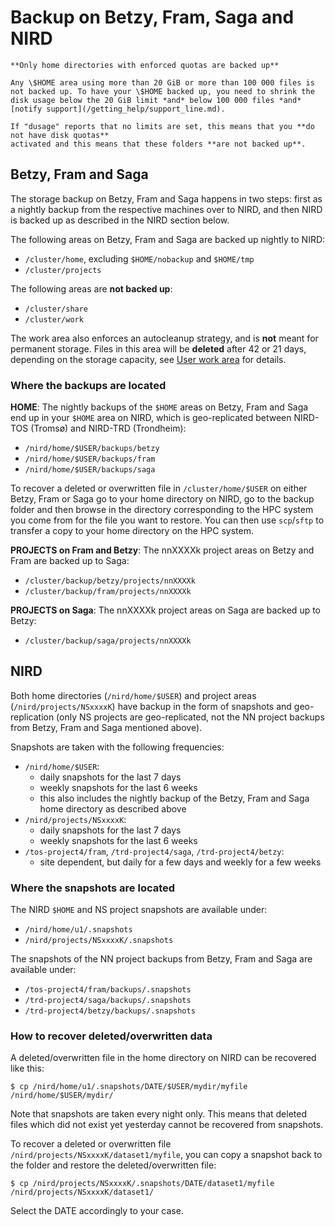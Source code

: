 # Backup on Betzy, Fram, Saga and NIRD

```{warning}
**Only home directories with enforced quotas are backed up**

Any \$HOME area using more than 20 GiB or more than 100 000 files is
not backed up. To have your \$HOME backed up, you need to shrink the
disk usage below the 20 GiB limit *and* below 100 000 files *and*
[notify support](/getting_help/support_line.md).

If "dusage" reports that no limits are set, this means that you **do not have disk quotas**
activated and this means that these folders **are not backed up**.
```

## Betzy, Fram and Saga

The storage backup on Betzy, Fram and Saga happens in two steps: first as a nightly backup from the
respective machines over to NIRD, and then NIRD is backed up as described in the NIRD section below.

The following areas on Betzy, Fram and Saga are backed up nightly to NIRD:
- `/cluster/home`, excluding `$HOME/nobackup` and `$HOME/tmp`
- `/cluster/projects`

The following areas are **not backed up**:
- `/cluster/share`
- `/cluster/work`

The work area also enforces an autocleanup strategy, and is **not** meant for permanent storage.
Files in this area will be **deleted** after 42 or 21 days, depending on the storage capacity,
see [User work area](user-work-area) for details.

### Where the backups are located

**HOME**: The nightly backups of the `$HOME` areas on Betzy, Fram and Saga end up in your `$HOME` area on
NIRD, which is geo-replicated between NIRD-TOS (Tromsø) and NIRD-TRD (Trondheim):
- `/nird/home/$USER/backups/betzy`
- `/nird/home/$USER/backups/fram`
- `/nird/home/$USER/backups/saga`

To recover a deleted or overwritten file in `/cluster/home/$USER` on either Betzy, Fram or Saga
go to your home directory on NIRD, go to the backup folder and then browse in the directory
corresponding to the HPC system you come from for the file you want to restore.
You can then use `scp`/`sftp` to transfer a copy to your home directory on the HPC system.

**PROJECTS on Fram and Betzy**: The nnXXXXk project areas on Betzy and Fram
are backed up to Saga:
- `/cluster/backup/betzy/projects/nnXXXXk`
- `/cluster/backup/fram/projects/nnXXXXk`

**PROJECTS on Saga**: The nnXXXXk project areas on Saga
are backed up to Betzy:
- `/cluster/backup/saga/projects/nnXXXXk`


## NIRD

Both home directories (`/nird/home/$USER`) and project areas (`/nird/projects/NSxxxxK`) have
backup in the form of snapshots and geo-replication (only NS projects are geo-replicated,
not the NN project backups from Betzy, Fram and Saga mentioned above).

Snapshots are taken with the following frequencies:
* `/nird/home/$USER`:
  - daily snapshots for the last 7 days
  - weekly snapshots for the last 6 weeks
  - this also includes the nightly backup of the Betzy, Fram and Saga home directory as described above
* `/nird/projects/NSxxxxK`:
  - daily snapshots for the last 7 days
  - weekly snapshots for the last 6 weeks
* `/tos-project4/fram`, `/trd-project4/saga`, `/trd-project4/betzy`:
  - site dependent, but daily for a few days and weekly for a few weeks

### Where the snapshots are located

The NIRD `$HOME` and NS project snapshots are available under:
- `/nird/home/u1/.snapshots`
- `/nird/projects/NSxxxxK/.snapshots`

The snapshots of the NN project backups from Betzy, Fram and Saga are available under:
- `/tos-project4/fram/backups/.snapshots`
- `/trd-project4/saga/backups/.snapshots`
- `/trd-project4/betzy/backups/.snapshots`


### How to recover deleted/overwritten data

A deleted/overwritten file in the home directory on NIRD can be recovered like this:

```
$ cp /nird/home/u1/.snapshots/DATE/$USER/mydir/myfile /nird/home/$USER/mydir/
```

Note that snapshots are taken every night only. This means that deleted files
which did not exist yet yesterday cannot be recovered from snapshots.

To recover a deleted or overwritten file `/nird/projects/NSxxxxK/dataset1/myfile`,
you can copy a snapshot back to the folder and restore the deleted/overwritten file:

```
$ cp /nird/projects/NSxxxxK/.snapshots/DATE/dataset1/myfile /nird/projects/NSxxxxK/dataset1/
```

Select the DATE accordingly to your case.


